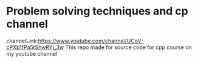 # Problem solving techniques and cp channel
channelLink:https://www.youtube.com/channel/UCoV-cPXb1fPa5tShwRYj_3w
This repo made for source code for cpp course on my youtube channel
